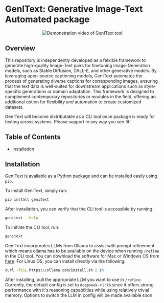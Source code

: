 # GenIText: Generative Image-Text Automated package

<p align="center">
  <img src="resources/demo.gif" alt="Demonstration video of GenIText tool">
</p>

## Overview
This repository is independently developed as a felxible framework to generate high-quality Image-Text pairs for finetuning Image-Generation models, such as Stable Diffusion, DALL-E, and other generative models. By leveraging open-source captioning models, GenIText automates the process of generating diverse captions for corresponding images, ensuring that the text data is well-suited for downstream applications such as style-specific generations or domain adaptation. This framework is designed to complement contemporary repositories or modules in the field, offering an additional option for flexibility and automation to create customized datasets.

GenIText will become distributable as a CLI tool once package is ready for testing across systems. Please support in any way you see fit!

## Table of Contents
- [Installation](#installation)

## Installation
GenIText is available as a Python package and can be installed easily using `pip`. 

To install GenIText, simply run:
```bash
pip install genitext
```
After installation, you can verify that the CLI tool is accessible by running:
```bash 
genitext --help
```
To initiate the CLI tool, run: 
```bash
genitext
```
GenIText incorporates LLMs from Ollama to assist with prompt refinement which means ollama has to be available on the device when running `/refine` in the CLI tool. You can download the software for Mac or Windows OS from [here](https://ollama.com/download/). For Linux OS, you can install directly via the following: 
```bash
curl -fsSL https://ollama.com/install.sh | sh
```
After installing, pull the appropriate LLM you want to use in `/refine`. Currently, the default config is set to `deepseek-r1:7b` since it offers strong performance with it's reasoning capabilities while using relatively trivial memory. Options to switch the LLM in config will be made available soon.